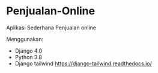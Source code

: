 # Penjualan-Online

Aplikasi Sederhana Penjualan online

Menggunakan:

- Django 4.0
- Python 3.8
- Django tailwind https://django-tailwind.readthedocs.io/
